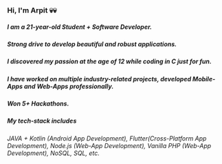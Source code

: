 ### Hi, I'm Arpit  💀💀
<!--
**arpitkushwaha/arpitkushwaha** is a ✨ _special_ ✨ repository because its `README.md` (this file) appears on your GitHub profile.

Here are some ideas to get you started:

- 🔭 I’m currently working on ...
- 🌱 I’m currently learning ...
- 👯 I’m looking to collaborate on ...
- 🤔 I’m looking for help with ...
- 💬 Ask me about ...
- 📫 How to reach me: ...
- 😄 Pronouns: ...
- ⚡ Fun fact: ...
-->

##### I am a 21-year-old Student + Software Developer.
##### Strong drive to develop beautiful and robust applications. 
##### I discovered my passion at the age of 12 while coding in C just for fun. 
##### I have worked on multiple industry-related projects, developed Mobile-Apps and Web-Apps professionally. 
##### Won 5+ Hackathons. 
##### My tech-stack includes 
  ###### JAVA + Kotlin (Android App Development), Flutter(Cross-Platform App Development), Node.js (Web-App Development), Vanilla PHP (Web-App Development), NoSQL, SQL, etc. 
